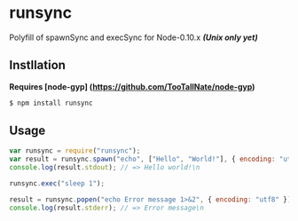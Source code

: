 runsync
=======
Polyfill of spawnSync and execSync for Node-0.10.x ***(Unix only yet)***

## Instllation
**Requires [node-gyp] (https://github.com/TooTallNate/node-gyp)**
```sh
$ npm install runsync
```

## Usage
```js
var runsync = require("runsync");
var result = runsync.spawn("echo", ["Hello", "World!"], { encoding: "utf8" });
console.log(result.stdout); // => Hello world!\n

runsync.exec("sleep 1");

result = runsync.popen("echo Error message 1>&2", { encoding: "utf8" });
console.log(result.stderr); // => Error message\n
```

